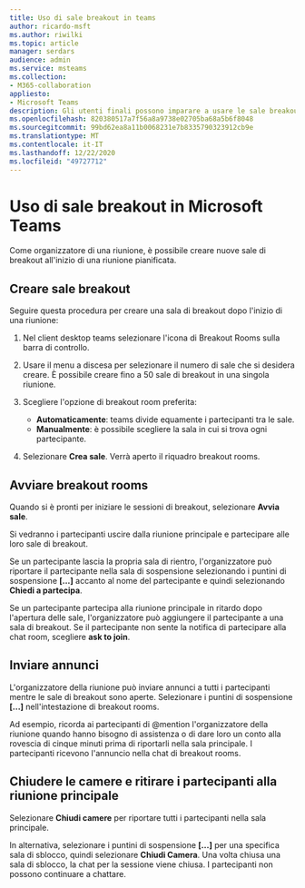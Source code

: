 ```yaml
---
title: Uso di sale breakout in teams
author: ricardo-msft
ms.author: riwilki
ms.topic: article
manager: serdars
audience: admin
ms.service: msteams
ms.collection:
- M365-collaboration
appliesto:
- Microsoft Teams
description: Gli utenti finali possono imparare a usare le sale breakout in Microsoft Teams
ms.openlocfilehash: 820380517a7f56a8a9738e02705ba68a5b6f8048
ms.sourcegitcommit: 99bd62ea8a11b0068231e7b8335790323912cb9e
ms.translationtype: MT
ms.contentlocale: it-IT
ms.lasthandoff: 12/22/2020
ms.locfileid: "49727712"
---
```

# <a name="using-breakout-rooms-in-microsoft-teams"></a>Uso di sale breakout in Microsoft Teams

Come organizzatore di una riunione, è possibile creare nuove sale di breakout all'inizio di una riunione pianificata.

## <a name="create-breakout-rooms"></a>Creare sale breakout

Seguire questa procedura per creare una sala di breakout dopo l'inizio di una riunione:

1. Nel client desktop teams selezionare l'icona di Breakout Rooms sulla barra di controllo.

2. Usare il menu a discesa per selezionare il numero di sale che si desidera creare. È possibile creare fino a 50 sale di breakout in una singola riunione.

3. Scegliere l'opzione di breakout room preferita:

    - **Automaticamente**: teams divide equamente i partecipanti tra le sale.
    - **Manualmente**: è possibile scegliere la sala in cui si trova ogni partecipante.

4. Selezionare **Crea sale**. Verrà aperto il riquadro breakout rooms.

## <a name="start-breakout-rooms"></a>Avviare breakout rooms

Quando si è pronti per iniziare le sessioni di breakout, selezionare **Avvia sale**.

Si vedranno i partecipanti uscire dalla riunione principale e partecipare alle loro sale di breakout.

Se un partecipante lascia la propria sala di rientro, l'organizzatore può riportare il partecipante nella sala di sospensione selezionando i puntini di sospensione **[...]** accanto al nome del partecipante e quindi selezionando **Chiedi a partecipa**.

Se un partecipante partecipa alla riunione principale in ritardo dopo l'apertura delle sale, l'organizzatore può aggiungere il partecipante a una sala di breakout. Se il partecipante non sente la notifica di partecipare alla chat room, scegliere **ask to join**.

## <a name="send-announcements"></a>Inviare annunci

L'organizzatore della riunione può inviare annunci a tutti i partecipanti mentre le sale di breakout sono aperte. Selezionare i puntini di sospensione **[...]** nell'intestazione di breakout rooms.

Ad esempio, ricorda ai partecipanti di @mention l'organizzatore della riunione quando hanno bisogno di assistenza o di dare loro un conto alla rovescia di cinque minuti prima di riportarli nella sala principale.
I partecipanti ricevono l'annuncio nella chat di breakout rooms.

## <a name="close-rooms-and-pull-participants-back-to-the-main-meeting"></a>Chiudere le camere e ritirare i partecipanti alla riunione principale

Selezionare **Chiudi camere** per riportare tutti i partecipanti nella sala principale.

In alternativa, selezionare i puntini di sospensione **[...]** per una specifica sala di sblocco, quindi selezionare **Chiudi Camera**.
Una volta chiusa una sala di sblocco, la chat per la sessione viene chiusa. I partecipanti non possono continuare a chattare.

